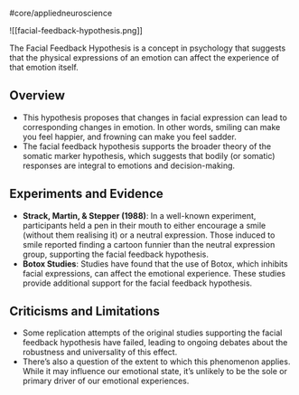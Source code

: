 #core/appliedneuroscience

![[facial-feedback-hypothesis.png]]

The Facial Feedback Hypothesis is a concept in psychology that suggests that the physical expressions of an emotion can affect the experience of that emotion itself.

## Overview

- This hypothesis proposes that changes in facial expression can lead to corresponding changes in emotion. In other words, smiling can make you feel happier, and frowning can make you feel sadder.
- The facial feedback hypothesis supports the broader theory of the somatic marker hypothesis, which suggests that bodily (or somatic) responses are integral to emotions and decision-making.

## Experiments and Evidence

- **Strack, Martin, & Stepper (1988)**: In a well-known experiment, participants held a pen in their mouth to either encourage a smile (without them realising it) or a neutral expression. Those induced to smile reported finding a cartoon funnier than the neutral expression group, supporting the facial feedback hypothesis.
- **Botox Studies**: Studies have found that the use of Botox, which inhibits facial expressions, can affect the emotional experience. These studies provide additional support for the facial feedback hypothesis.

## Criticisms and Limitations

- Some replication attempts of the original studies supporting the facial feedback hypothesis have failed, leading to ongoing debates about the robustness and universality of this effect.
- There’s also a question of the extent to which this phenomenon applies. While it may influence our emotional state, it’s unlikely to be the sole or primary driver of our emotional experiences.
